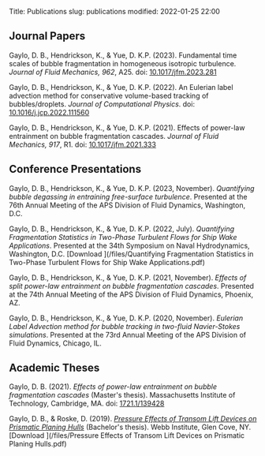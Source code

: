 Title: Publications
slug: publications
modified: 2022-01-25 22:00


## Journal Papers

Gaylo, D. B., Hendrickson, K., & Yue, D. K.P. (2023). Fundamental time scales of bubble fragmentation in homogeneous isotropic turbulence. *Journal of Fluid Mechanics, 962*, A25. doi: [10.1017/jfm.2023.281](https://doi.org/10.1017/jfm.2023.281)

Gaylo, D. B., Hendrickson, K., & Yue, D. K.P. (2022). An Eulerian label advection method for conservative volume-based tracking of bubbles/droplets. *Journal of Computational Physics*. doi: [10.1016/j.jcp.2022.111560](https://doi.org/10.1016/j.jcp.2022.111560)

Gaylo, D. B., Hendrickson, K., & Yue, D. K.P. (2021). Effects of power-law entrainment on bubble fragmentation cascades. *Journal of Fluid Mechanics, 917*, R1. doi: [10.1017/jfm.2021.333](https://doi.org/10.1017/jfm.2021.333)

## Conference Presentations

Gaylo, D. B., Hendrickson, K., & Yue, D. K.P. (2023, November). *Quantifying bubble degassing in entraining free-surface turbulence*. Presented at the 76th Annual Meeting of the APS Division of Fluid Dynamics, Washington, D.C.

Gaylo, D. B., Hendrickson, K., & Yue, D. K.P. (2022, July). *Quantifying Fragmentation Statistics in Two-Phase Turbulent Flows for Ship Wake Applications*. Presented at the 34th Symposium on Naval Hydrodynamics, Washington, D.C.
[Download <i class="bi bi-file-earmark-pdf"></i>](/files/Quantifying Fragmentation Statistics in Two-Phase Turbulent Flows for Ship Wake Applications.pdf)

Gaylo, D. B., Hendrickson, K., & Yue, D. K.P. (2021, November). *Effects of split power-law entrainment on bubble fragmentation cascades*. Presented at the 74th Annual Meeting of the APS Division of Fluid Dynamics, Phoenix, AZ.

Gaylo, D. B., Hendrickson, K., & Yue, D. K.P. (2020, November). *Eulerian Label Advection method for bubble tracking in two-fluid Navier-Stokes simulations*. Presented at the 73rd Annual Meeting of the APS Division of Fluid Dynamics, Chicago, IL.

## Academic Theses

Gaylo, D. B. (2021). *Effects of power-law entrainment on bubble fragmentation cascades* (Master's thesis). Massachusetts Institute of Technology, Cambridge, MA. doi: [1721.1/139428](https://hdl.handle.net/1721.1/139438)

Gaylo, D. B., & Roske, D. (2019). [*Pressure Effects of Transom Lift Devices on Prismatic Planing Hulls*]({filename}/posts/undergradthesis.md) (Bachelor's thesis). Webb Institute, Glen Cove, NY. 
[Download <i class="bi bi-file-earmark-pdf"></i>](/files/Pressure Effects of Transom Lift Devices on Prismatic Planing Hulls.pdf)
